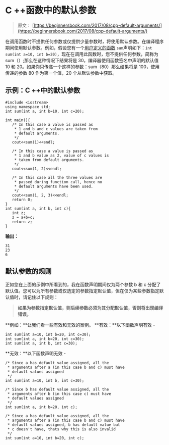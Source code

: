 # C ++函数中的默认参数

> 原文： [https://beginnersbook.com/2017/08/cpp-default-arguments/](https://beginnersbook.com/2017/08/cpp-default-arguments/)

在调用函数时不提供任何参数或仅提供少量参数时，将使用默认参数。在编译程序期间使用默认参数。例如，假设您有一个[用户定义的函数](https://beginnersbook.com/2017/08/cpp-functions/) `sum`声明如下：`int sum(int a=10, int b=20)`，现在在调用此函数时，您不提供任何参数，简称为 sum（）;那么在这种情况下结果将是 30，编译器使用函数签名中声明的默认值 10 和 20。如果你只传递一个这样的参数：sum（80）那么结果将是 100，使用传递的参数 80 作为第一个值，20 个从默认参数中获取。

## 示例：C ++中的默认参数

```
#include <iostream>
using namespace std;
int sum(int a, int b=10, int c=20);

int main(){
   /* In this case a value is passed as
    * 1 and b and c values are taken from
    * default arguments.
    */
   cout<<sum(1)<<endl;

   /* In this case a value is passed as
    * 1 and b value as 2, value of c values is
    * taken from default arguments.
    */
   cout<<sum(1, 2)<<endl;

   /* In this case all the three values are
    * passed during function call, hence no
    * default arguments have been used.
    */
   cout<<sum(1, 2, 3)<<endl;
   return 0;
}
int sum(int a, int b, int c){
   int z;
   z = a+b+c;
   return z;
}
```

**输出：**

```
31
23
6
```

## 默认参数的规则

正如您在上面的示例中所看到的，我在函数声明期间仅为两个参数 b 和 c 分配了默认值。您可以为所有参数或仅选定的参数指定默认值，但在仅为某些参数指定默认值时，请记住以下规则：

> **如果为参数指定默认值，则后续参数必须为其分配默认值，否则将出现编译错误。**

**例如：**让我们看一些有效和无效的案例。
**有效：**以下函数声明有效 -

```
int sum(int a=10, int b=20, int c=30);
int sum(int a, int b=20, int c=30);
int sum(int a, int b, int c=30);

```

**无效：**以下函数声明无效 -

```
/* Since a has default value assigned, all the
 * arguments after a (in this case b and c) must have 
 * default values assigned
 */
int sum(int a=10, int b, int c=30);

/* Since b has default value assigned, all the
 * arguments after b (in this case c) must have 
 * default values assigned
 */
int sum(int a, int b=20, int c);

/* Since a has default value assigned, all the
 * arguments after a (in this case b and c) must have 
 * default values assigned, b has default value but
 * c doesn't have, thats why this is also invalid
 */
int sum(int a=10, int b=20, int c);

```